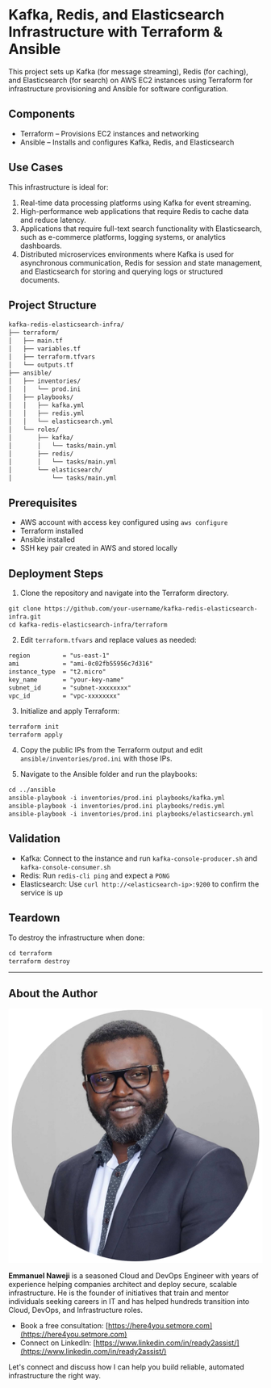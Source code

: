 # Kafka, Redis, and Elasticsearch Infrastructure with Terraform & Ansible

This project sets up Kafka (for message streaming), Redis (for caching), and Elasticsearch (for search) on AWS EC2 instances using Terraform for infrastructure provisioning and Ansible for software configuration.

## Components

- Terraform – Provisions EC2 instances and networking
- Ansible – Installs and configures Kafka, Redis, and Elasticsearch

## Use Cases

This infrastructure is ideal for:

1. Real-time data processing platforms using Kafka for event streaming.
2. High-performance web applications that require Redis to cache data and reduce latency.
3. Applications that require full-text search functionality with Elasticsearch, such as e-commerce platforms, logging systems, or analytics dashboards.
4. Distributed microservices environments where Kafka is used for asynchronous communication, Redis for session and state management, and Elasticsearch for storing and querying logs or structured documents.

## Project Structure

```
kafka-redis-elasticsearch-infra/
├── terraform/
│   ├── main.tf
│   ├── variables.tf
│   ├── terraform.tfvars
│   └── outputs.tf
├── ansible/
│   ├── inventories/
│   │   └── prod.ini
│   ├── playbooks/
│   │   ├── kafka.yml
│   │   ├── redis.yml
│   │   └── elasticsearch.yml
│   └── roles/
│       ├── kafka/
│       │   └── tasks/main.yml
│       ├── redis/
│       │   └── tasks/main.yml
│       └── elasticsearch/
│           └── tasks/main.yml
```

## Prerequisites

- AWS account with access key configured using `aws configure`
- Terraform installed
- Ansible installed
- SSH key pair created in AWS and stored locally

## Deployment Steps

1. Clone the repository and navigate into the Terraform directory.

```
git clone https://github.com/your-username/kafka-redis-elasticsearch-infra.git
cd kafka-redis-elasticsearch-infra/terraform
```

2. Edit `terraform.tfvars` and replace values as needed:

```
region         = "us-east-1"
ami            = "ami-0c02fb55956c7d316"
instance_type  = "t2.micro"
key_name       = "your-key-name"
subnet_id      = "subnet-xxxxxxxx"
vpc_id         = "vpc-xxxxxxxx"
```

3. Initialize and apply Terraform:

```
terraform init
terraform apply
```

4. Copy the public IPs from the Terraform output and edit `ansible/inventories/prod.ini` with those IPs.

5. Navigate to the Ansible folder and run the playbooks:

```
cd ../ansible
ansible-playbook -i inventories/prod.ini playbooks/kafka.yml
ansible-playbook -i inventories/prod.ini playbooks/redis.yml
ansible-playbook -i inventories/prod.ini playbooks/elasticsearch.yml
```

## Validation

- Kafka: Connect to the instance and run `kafka-console-producer.sh` and `kafka-console-consumer.sh`
- Redis: Run `redis-cli ping` and expect a `PONG`
- Elasticsearch: Use `curl http://<elasticsearch-ip>:9200` to confirm the service is up

## Teardown

To destroy the infrastructure when done:

```
cd terraform
terraform destroy
```

---

## About the Author

![Emmanuel Naweji](assets/emmanuel-naweji.jpg)

**Emmanuel Naweji** is a seasoned Cloud and DevOps Engineer with years of experience helping companies architect and deploy secure, scalable infrastructure. He is the founder of initiatives that train and mentor individuals seeking careers in IT and has helped hundreds transition into Cloud, DevOps, and Infrastructure roles.

- Book a free consultation: [https://here4you.setmore.com](https://here4you.setmore.com)
- Connect on LinkedIn: [https://www.linkedin.com/in/ready2assist/](https://www.linkedin.com/in/ready2assist/)

Let's connect and discuss how I can help you build reliable, automated infrastructure the right way.

